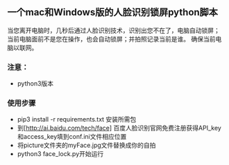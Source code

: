 ## 一个mac和Windows版的人脸识别锁屏python脚本

当您离开电脑时，几秒后通过人脸识别技术，识别出您不在了，电脑自动锁屏；
当前电脑面前不是您在操作，也会自动锁屏；并拍照记录当前是谁。
确保当前电脑以联网。

### 注意：
* python3版本
### 使用步骤
* pip3 install -r requirements.txt 安装所需包
* 到[http://ai.baidu.com/tech/face] 百度人脸识别官网免费注册获得API_key 和access_key填到conf.ini文件相应位置
* 将picture文件夹的myFace.jpg文件替换成你的自拍
* python3 face_lock.py开始运行
